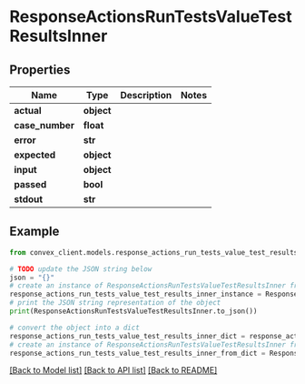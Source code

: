 # ResponseActionsRunTestsValueTestResultsInner


## Properties

Name | Type | Description | Notes
------------ | ------------- | ------------- | -------------
**actual** | **object** |  | 
**case_number** | **float** |  | 
**error** | **str** |  | 
**expected** | **object** |  | 
**input** | **object** |  | 
**passed** | **bool** |  | 
**stdout** | **str** |  | 

## Example

```python
from convex_client.models.response_actions_run_tests_value_test_results_inner import ResponseActionsRunTestsValueTestResultsInner

# TODO update the JSON string below
json = "{}"
# create an instance of ResponseActionsRunTestsValueTestResultsInner from a JSON string
response_actions_run_tests_value_test_results_inner_instance = ResponseActionsRunTestsValueTestResultsInner.from_json(json)
# print the JSON string representation of the object
print(ResponseActionsRunTestsValueTestResultsInner.to_json())

# convert the object into a dict
response_actions_run_tests_value_test_results_inner_dict = response_actions_run_tests_value_test_results_inner_instance.to_dict()
# create an instance of ResponseActionsRunTestsValueTestResultsInner from a dict
response_actions_run_tests_value_test_results_inner_from_dict = ResponseActionsRunTestsValueTestResultsInner.from_dict(response_actions_run_tests_value_test_results_inner_dict)
```
[[Back to Model list]](../README.md#documentation-for-models) [[Back to API list]](../README.md#documentation-for-api-endpoints) [[Back to README]](../README.md)


